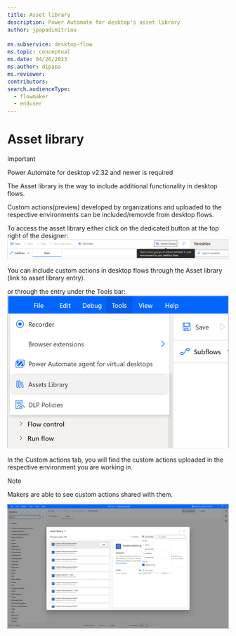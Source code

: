 ```yaml
---
title: Asset library 
description: Power Automate for desktop's asset library
author: jpapadimitriou

ms.subservice: desktop-flow
ms.topic: conceptual
ms.date: 04/26/2023
ms.author: dipapa
ms.reviewer: 
contributors:
search.audienceType: 
  - flowmaker
  - enduser
---
```


# Asset library

> [!IMPORTANT]
> Power Automate for desktop v2.32 and newer is required

The Asset library is the way to include additional functionality in desktop flows. 

Custom actions(preview) developed by organizations and uploaded to the respective environments can be included/removde from desktop flows. 

To access the asset library either click on the dedicated button at the top right of the designer: 
![Screenshot of the Asset library button](../media/asset-library/img1.png)


You can include custom actions in desktop flows through the Asset library (link to asset library entry).

or through the entry under the Tools bar:
![Screenshot of the Asset library button under tools](../media/asset-library/img2.png)

In the Custom actions tab, you will find the custom actions uploaded in the respective environment you are working in. 
> [!NOTE] 
> Makers are able to see custom actions shared with them.

 ![Screenshot of the Custom actions tab in the Asset library](../media/asset-library/img3.png)
 
